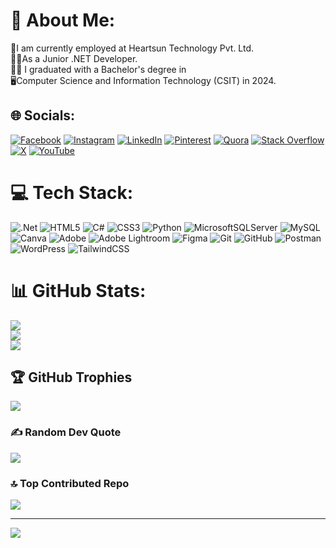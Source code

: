 # 💫 About Me:
🔭I am currently employed at Heartsun Technology Pvt. Ltd.<br>🧑‍💻As a Junior .NET Developer.<br>🧑‍🎓 I graduated with a Bachelor's degree in <br>🖥️Computer Science and Information Technology (CSIT) in 2024.


## 🌐 Socials:
[![Facebook](https://img.shields.io/badge/Facebook-%231877F2.svg?logo=Facebook&logoColor=white)](https://facebook.com/sulav.sapkota.35) [![Instagram](https://img.shields.io/badge/Instagram-%23E4405F.svg?logo=Instagram&logoColor=white)](https://instagram.com/_.lushifer._) [![LinkedIn](https://img.shields.io/badge/LinkedIn-%230077B5.svg?logo=linkedin&logoColor=white)](https://linkedin.com/in/sulav-sapkota-91948a246) [![Pinterest](https://img.shields.io/badge/Pinterest-%23E60023.svg?logo=Pinterest&logoColor=white)](https://pinterest.com/sulavsapkota33) [![Quora](https://img.shields.io/badge/Quora-%23B92B27.svg?logo=Quora&logoColor=white)](https://quora.com/profile/Sulav-Sapkota-9) [![Stack Overflow](https://img.shields.io/badge/-Stackoverflow-FE7A16?logo=stack-overflow&logoColor=white)](https://stackoverflow.com/users/sulav-sapkota) [![X](https://img.shields.io/badge/X-black.svg?logo=X&logoColor=white)](https://x.com/SulavSapkota007) [![YouTube](https://img.shields.io/badge/YouTube-%23FF0000.svg?logo=YouTube&logoColor=white)](https://youtube.com/@sulavsapkota235) 

# 💻 Tech Stack:
![.Net](https://img.shields.io/badge/.NET-5C2D91?style=flat&logo=.net&logoColor=white) ![HTML5](https://img.shields.io/badge/html5-%23E34F26.svg?style=flat&logo=html5&logoColor=white) ![C#](https://img.shields.io/badge/c%23-%23239120.svg?style=flat&logo=csharp&logoColor=white) ![CSS3](https://img.shields.io/badge/css3-%231572B6.svg?style=flat&logo=css3&logoColor=white) ![Python](https://img.shields.io/badge/python-3670A0?style=flat&logo=python&logoColor=ffdd54) ![MicrosoftSQLServer](https://img.shields.io/badge/Microsoft%20SQL%20Server-CC2927?style=flat&logo=microsoft%20sql%20server&logoColor=white) ![MySQL](https://img.shields.io/badge/mysql-4479A1.svg?style=flat&logo=mysql&logoColor=white) ![Canva](https://img.shields.io/badge/Canva-%2300C4CC.svg?style=flat&logo=Canva&logoColor=white) ![Adobe](https://img.shields.io/badge/adobe-%23FF0000.svg?style=flat&logo=adobe&logoColor=white) ![Adobe Lightroom](https://img.shields.io/badge/Adobe%20Lightroom-31A8FF.svg?style=flat&logo=Adobe%20Lightroom&logoColor=white) ![Figma](https://img.shields.io/badge/figma-%23F24E1E.svg?style=flat&logo=figma&logoColor=white) ![Git](https://img.shields.io/badge/git-%23F05033.svg?style=flat&logo=git&logoColor=white) ![GitHub](https://img.shields.io/badge/github-%23121011.svg?style=flat&logo=github&logoColor=white) ![Postman](https://img.shields.io/badge/Postman-FF6C37?style=flat&logo=postman&logoColor=white) ![WordPress](https://img.shields.io/badge/WordPress-%23117AC9.svg?style=flat&logo=WordPress&logoColor=white) ![TailwindCSS](https://img.shields.io/badge/tailwindcss-%2338B2AC.svg?style=flat&logo=tailwind-css&logoColor=white)
# 📊 GitHub Stats:
![](https://github-readme-stats.vercel.app/api?username=LuShIfER33&theme=dark&hide_border=false&include_all_commits=false&count_private=false)<br/>
![](https://github-readme-streak-stats.herokuapp.com/?user=LuShIfER33&theme=dark&hide_border=false)<br/>
![](https://github-readme-stats.vercel.app/api/top-langs/?username=LuShIfER33&theme=dark&hide_border=false&include_all_commits=false&count_private=false&layout=compact)

## 🏆 GitHub Trophies
![](https://github-profile-trophy.vercel.app/?username=LuShIfER33&theme=holi&no-frame=false&no-bg=true&margin-w=4)

### ✍️ Random Dev Quote
![](https://quotes-github-readme.vercel.app/api?type=horizontal&theme=radical)

### 🔝 Top Contributed Repo
![](https://github-contributor-stats.vercel.app/api?username=LuShIfER33&limit=5&theme=dark&combine_all_yearly_contributions=true)

---
[![](https://visitcount.itsvg.in/api?id=LuShIfER33&icon=6&color=13)](https://visitcount.itsvg.in)

<!-- Proudly created with GPRM ( https://gprm.itsvg.in ) -->